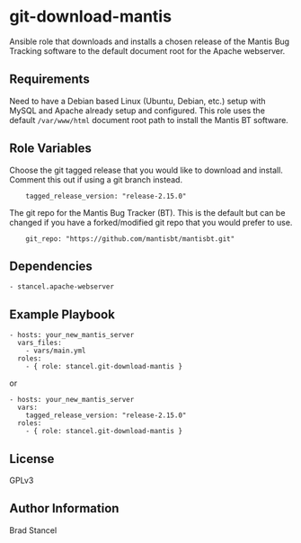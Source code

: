 git-download-mantis
=========

Ansible role that downloads and installs a chosen release of the Mantis Bug Tracking software to the default document root for the Apache webserver.

Requirements
------------

Need to have a Debian based Linux (Ubuntu, Debian, etc.) setup with MySQL and Apache already setup and configured. This role uses the default `/var/www/html` document root path to install the Mantis BT software.

Role Variables
--------------

Choose the git tagged release that you would like to download and install. Comment this out if using a git branch instead.
```
	tagged_release_version: "release-2.15.0"
```
The git repo for the Mantis Bug Tracker (BT). This is the default but can be changed if you have a forked/modified git repo that you would prefer to use.
```
	git_repo: "https://github.com/mantisbt/mantisbt.git"
```



Dependencies
------------

	- stancel.apache-webserver

Example Playbook
----------------

	- hosts: your_new_mantis_server
	  vars_files:
	    - vars/main.yml
	  roles:
	    - { role: stancel.git-download-mantis }


or 


	- hosts: your_new_mantis_server 
	  vars:
		tagged_release_version: "release-2.15.0"
	  roles:
	    - { role: stancel.git-download-mantis }

License
-------

GPLv3

Author Information
------------------

Brad Stancel
